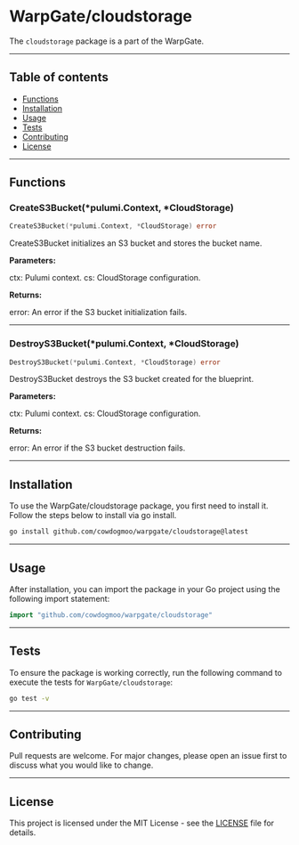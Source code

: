 # WarpGate/cloudstorage

The `cloudstorage` package is a part of the WarpGate.

---

## Table of contents

- [Functions](#functions)
- [Installation](#installation)
- [Usage](#usage)
- [Tests](#tests)
- [Contributing](#contributing)
- [License](#license)

---

## Functions

### CreateS3Bucket(*pulumi.Context, *CloudStorage)

```go
CreateS3Bucket(*pulumi.Context, *CloudStorage) error
```

CreateS3Bucket initializes an S3 bucket and stores the bucket name.

**Parameters:**

ctx: Pulumi context.
cs: CloudStorage configuration.

**Returns:**

error: An error if the S3 bucket initialization fails.

---

### DestroyS3Bucket(*pulumi.Context, *CloudStorage)

```go
DestroyS3Bucket(*pulumi.Context, *CloudStorage) error
```

DestroyS3Bucket destroys the S3 bucket created for the blueprint.

**Parameters:**

ctx: Pulumi context.
cs: CloudStorage configuration.

**Returns:**

error: An error if the S3 bucket destruction fails.

---

## Installation

To use the WarpGate/cloudstorage package, you first need to install it.
Follow the steps below to install via go install.

```bash
go install github.com/cowdogmoo/warpgate/cloudstorage@latest
```

---

## Usage

After installation, you can import the package in your Go project
using the following import statement:

```go
import "github.com/cowdogmoo/warpgate/cloudstorage"
```

---

## Tests

To ensure the package is working correctly, run the following
command to execute the tests for `WarpGate/cloudstorage`:

```bash
go test -v
```

---

## Contributing

Pull requests are welcome. For major changes,
please open an issue first to discuss what
you would like to change.

---

## License

This project is licensed under the MIT
License - see the [LICENSE](https://github.com/CowDogMoo/WarpGate/blob/main/LICENSE)
file for details.
